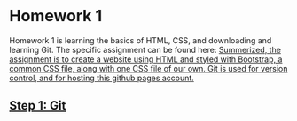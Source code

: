 
<header>
	<title>
		Portfolio
	</title>
</header>

<body>
	<h1>
		Homework 1
	</h1>
	<p>
		Homework 1 is learning the basics of HTML, CSS, and downloading and learning Git. The specific assignment
		can be found here: 
		<a href="http://www.wou.edu/~morses/classes/cs46x/assignments/HW1.html"> 
		Summerized, the assignment is to create a website using HTML and styled with Bootstrap, a common CSS file, along 
		with one CSS file of our own. Git is used for version control, and for hosting this github pages account.
	</p>
	<h2>
		Step 1: Git
	</h2>
</body>


